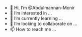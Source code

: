 - 👋 Hi, I’m @Abdulmannan-Monir
- 👀 I’m interested in ...
- 🌱 I’m currently learning ...
- 💞️ I’m looking to collaborate on ...
- 📫 How to reach me ...

<!---
Abdulmannan-Monir/Abdulmannan-Monir is a ✨ special ✨ repository because its `README.md` (this file) appears on your GitHub profile.
You can click the Preview link to take a look at your changes.
--->

